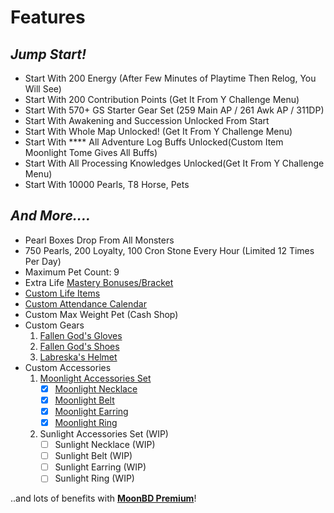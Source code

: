 # Features

## _Jump Start!_

* Start With 200 Energy (After Few Minutes of Playtime Then Relog, You Will See)
* Start With 200 Contribution Points (Get It From Y Challenge Menu)
* Start With 570+ GS Starter Gear Set (259 Main AP / 261 Awk AP / 311DP)
* Start With Awakening and Succession Unlocked From Start
* Start With Whole Map Unlocked! (Get It From Y Challenge Menu)
* Start With **** All Adventure Log Buffs Unlocked(Custom Item Moonlight Tome Gives All Buffs)
* Start With All Processing Knowledges Unlocked(Get It From Y Challenge Menu)
* Start With 10000 Pearls, T8 Horse, Pets

## _And More...._

* Pearl Boxes Drop From All Monsters
* 750 Pearls, 200 Loyalty, 100 Cron Stone Every Hour (Limited 12 Times Per Day)
* Maximum Pet Count: 9&#x20;
* Extra Life [Mastery Bonuses/Bracket](../../wiki/lifeskill-mastery-bonus/)
* [Custom Life Items](../../wiki/custom-items-recipes/)
* [Custom Attendance Calendar](../../wiki/daily-attendance-rewards.md)
* Custom Max Weight Pet (Cash Shop)&#x20;
* Custom Gears
  1. [Fallen God's Gloves](../../wiki/custom-gears/defense-armors/fallen-gods-gloves.md)
  2. [Fallen God's Shoes](../../wiki/custom-gears/defense-armors/fallen-gods-shoes.md)
  3. [Labreska's Helmet](../../wiki/custom-gears/defense-armors/labreskas-helmet.md)
* Custom Accessories
  1. [Moonlight Accessories Set](../../wiki/custom-accessories/moonlight-accessories-set/)
     * [x] [Moonlight Necklace](../../wiki/custom-accessories/moonlight-accessories-set/moonlight-necklace.md)
     * [x] [Moonlight Belt](../../wiki/custom-accessories/moonlight-accessories-set/moonlight-belt.md)
     * [x] [Moonlight Earring](../../wiki/custom-accessories/moonlight-accessories-set/moonlight-earring.md)
     * [x] [Moonlight Ring](../../wiki/custom-accessories/moonlight-accessories-set/moonlight-ring.md)
  2. Sunlight Accessories Set (WIP)
     * [ ] Sunlight Necklace (WIP)
     * [ ] Sunlight Belt (WIP)
     * [ ] Sunlight Earring (WIP)
     * [ ] Sunlight Ring (WIP)

..and lots of benefits with [**MoonBD Premium**](premium.md)!
